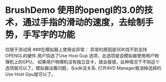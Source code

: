 # BrushDemo 使用的opengl的3.0的技术，通过手指的滑动的速度，去绘制手势，手写字的功能
仅限于测试用
###在模拟器上使用会异常：
异常的原因是SDK找不到支持OPENGL的硬件.用户钩选了Use Host Gup 选项，此选项是说模拟器使用用户物理机上的GPU。
如果用户物理机没有独立显卡，就会报错，此种情况下不钩这个选项就可以了。模拟器设置问题，与sdk没关系.
打开AVD Manager取消掉选择的Use Host Gpu就可以了。


